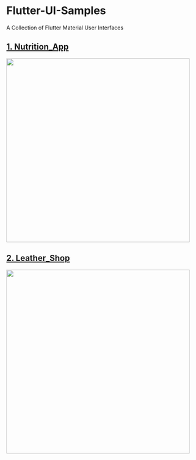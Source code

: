# Flutter-UI-Samples
A Collection of Flutter Material User Interfaces

## [1. Nutrition_App](https://github.com/Safnaj/Flutter-UI-Samples/blob/master/Nutrition_App)
<div>
<img src="https://github.com/Safnaj/Flutter-UI-Samples/blob/master/Nutrition_App/assets/Nutrition_UI.jpg" width="480" height="480"/>
</div>

## [2. Leather_Shop](https://github.com/Safnaj/Flutter-UI-Samples/blob/master/Leather_Shop)
<div>
<img src="https://github.com/Safnaj/Flutter-UI-Samples/blob/master/Leather_Shop/assets/Leather_UI.jpg" width="480" height="480"/>
</div>
